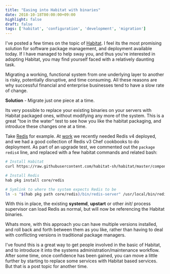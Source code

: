 ```yaml
---
title: "Easing into Habitat with binaries"
date: 2018-10-18T00:00:00+09:00
highlight: false
draft: false
tags: ['habitat', 'configuration', 'development', 'migration']
---
```


I've posted a few times on the topic of [Habitat][habitat]. I feel its the most promising solution for software package management, and deployment available today. If I have managed to help sway you, and thus you're interested in adopting Habitat, you may find yourself faced with a relatively daunting task.

Migrating a working, functional system from one underlying layer to another is risky, potentially disruptive, and time consuming. All these reasons are why successful financial and enterprise businesses tend to have a slow rate of change.

**Solution** - Migrate just one piece at a time.

Its very possible to replace your existing binaries on your servers with Habitat packaged ones, without modifying any more of the system. This is a great "toe in the water" test to see how you like the habitat packaging, and introduce these changes one at a time.

Take [Redis][redis] for example. At [work][rakuten] we recently needed Redis v4 deployed, and we had a good collection of Redis v3 Chef cookbooks to do deployment. As part of an upgrade test, we commented out the `package redis4` line, and replaced with a few habitat commands and related bash:

```sh
# Install Habitat
curl https://raw.githubusercontent.com/habitat-sh/habitat/master/components/hab/install.sh | sudo bash

# Install Redis
hab pkg install core/redis

# Symlink to where the system expects Redis to be
ln -s "$(hab pkg path core/redis)/bin/redis-server" /usr/local/bin/redis-server
```

With this in place, the existing **systemd**, **upstart** or other *init*/ process supervisor can load Redis as normal, but will now be referencing the Habitat binaries.

Whats more, with this approach you can have multiple versions installed, and roll back and forth between them as you like, rather than having to deal with conflicting versions in traditional package managers.

I've found this is a great way to get people involved in the basic of Habitat, and to introduce it into the systems administration/maintenance workflow. After some time, once confidence has been gained, you can move a little further by starting to replace some services with Habitat based services. But that is a post topic for another time.

[habitat]: https://www.habitat.sh/
[redis]: https://redis.io/
[rakuten]: https://rakuten.co.jp/